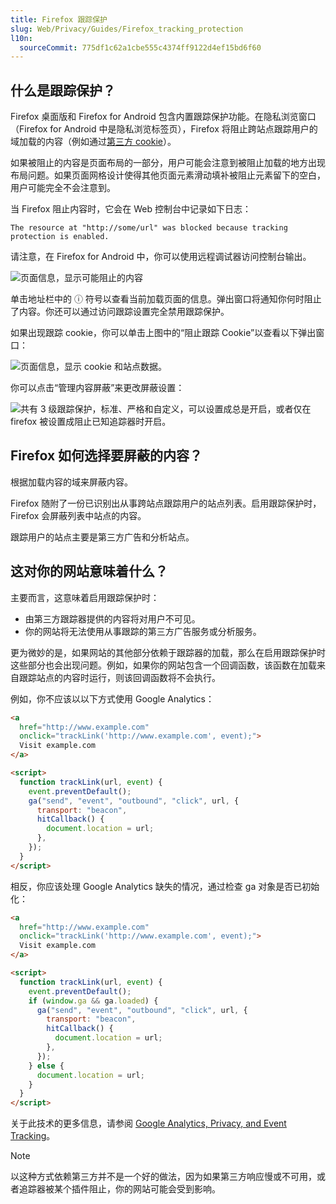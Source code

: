 ```yaml
---
title: Firefox 跟踪保护
slug: Web/Privacy/Guides/Firefox_tracking_protection
l10n:
  sourceCommit: 775df1c62a1cbe555c4374ff9122d4ef15bd6f60
---
```


## 什么是跟踪保护？

Firefox 桌面版和 Firefox for Android 包含内置跟踪保护功能。在隐私浏览窗口（Firefox for Android 中是隐私浏览标签页），Firefox 将阻止跨站点跟踪用户的域加载的内容（例如通过[第三方 cookie](/zh-CN/docs/Web/Privacy/Guides/Third-party_cookies)）。

如果被阻止的内容是页面布局的一部分，用户可能会注意到被阻止加载的地方出现布局问题。如果页面网格设计使得其他页面元素滑动填补被阻止元素留下的空白，用户可能完全不会注意到。

当 Firefox 阻止内容时，它会在 Web 控制台中记录如下日志：

```plain
The resource at "http://some/url" was blocked because tracking protection is enabled.
```

请注意，在 Firefox for Android 中，你可以使用远程调试器访问控制台输出。

![页面信息，显示可能阻止的内容](blocked_content.png)

单击地址栏中的 ⓘ 符号以查看当前加载页面的信息。弹出窗口将通知你何时阻止了内容。你还可以通过访问跟踪设置完全禁用跟踪保护。

如果出现跟踪 cookie，你可以单击上图中的“阻止跟踪 Cookie”以查看以下弹出窗口：

![页面信息，显示 cookie 和站点数据。](tracking_cookies.png)

你可以点击“管理内容屏蔽”来更改屏蔽设置：

![共有 3 级跟踪保护，标准、严格和自定义，可以设置成总是开启，或者仅在 firefox 被设置成阻止已知追踪器时开启。](content_blocking.png)

## Firefox 如何选择要屏蔽的内容？

根据加载内容的域来屏蔽内容。

Firefox 随附了一份已识别出从事跨站点跟踪用户的站点列表。启用跟踪保护时，Firefox 会屏蔽列表中站点的内容。

跟踪用户的站点主要是第三方广告和分析站点。

## 这对你的网站意味着什么？

主要而言，这意味着启用跟踪保护时：

- 由第三方跟踪器提供的内容将对用户不可见。
- 你的网站将无法使用从事跟踪的第三方广告服务或分析服务。

更为微妙的是，如果网站的其他部分依赖于跟踪器的加载，那么在启用跟踪保护时这些部分也会出现问题。例如，如果你的网站包含一个回调函数，该函数在加载来自跟踪站点的内容时运行，则该回调函数将不会执行。

例如，你不应该以以下方式使用 Google Analytics：

```html example-bad
<a
  href="http://www.example.com"
  onclick="trackLink('http://www.example.com', event);">
  Visit example.com
</a>

<script>
  function trackLink(url, event) {
    event.preventDefault();
    ga("send", "event", "outbound", "click", url, {
      transport: "beacon",
      hitCallback() {
        document.location = url;
      },
    });
  }
</script>
```

相反，你应该处理 Google Analytics 缺失的情况，通过检查 ga 对象是否已初始化：

```html example-good
<a
  href="http://www.example.com"
  onclick="trackLink('http://www.example.com', event);">
  Visit example.com
</a>

<script>
  function trackLink(url, event) {
    event.preventDefault();
    if (window.ga && ga.loaded) {
      ga("send", "event", "outbound", "click", url, {
        transport: "beacon",
        hitCallback() {
          document.location = url;
        },
      });
    } else {
      document.location = url;
    }
  }
</script>
```

关于此技术的更多信息，请参阅 [Google Analytics, Privacy, and Event Tracking](https://hacks.mozilla.org/2016/01/google-analytics-privacy-and-event-tracking/)。

> [!NOTE]
> 以这种方式依赖第三方并不是一个好的做法，因为如果第三方响应慢或不可用，或者追踪器被某个插件阻止，你的网站可能会受到影响。
